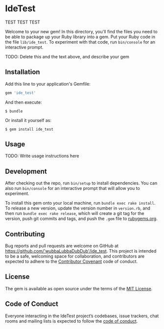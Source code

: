 # IdeTest

TEST TEST TEST

Welcome to your new gem! In this directory, you'll find the files you need to be able to package up your Ruby library into a gem. Put your Ruby code in the file `lib/ide_test`. To experiment with that code, run `bin/console` for an interactive prompt.

TODO: Delete this and the text above, and describe your gem

## Installation

Add this line to your application's Gemfile:

```ruby
gem 'ide_test'
```

And then execute:

    $ bundle

Or install it yourself as:

    $ gem install ide_test

## Usage

TODO: Write usage instructions here

## Development

After checking out the repo, run `bin/setup` to install dependencies. You can also run `bin/console` for an interactive prompt that will allow you to experiment.

To install this gem onto your local machine, run `bundle exec rake install`. To release a new version, update the version number in `version.rb`, and then run `bundle exec rake release`, which will create a git tag for the version, push git commits and tags, and push the `.gem` file to [rubygems.org](https://rubygems.org).

## Contributing

Bug reports and pull requests are welcome on GitHub at https://github.com/'wubbaLubbaDubDub'/ide_test. This project is intended to be a safe, welcoming space for collaboration, and contributors are expected to adhere to the [Contributor Covenant](http://contributor-covenant.org) code of conduct.

## License

The gem is available as open source under the terms of the [MIT License](https://opensource.org/licenses/MIT).

## Code of Conduct

Everyone interacting in the IdeTest project’s codebases, issue trackers, chat rooms and mailing lists is expected to follow the [code of conduct](https://github.com/'wubbaLubbaDubDub'/ide_test/blob/master/CODE_OF_CONDUCT.md).
